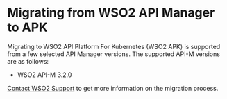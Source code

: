 # Migrating from WSO2 API Manager to APK

Migrating to WSO2 API Platform For Kubernetes (WSO2 APK) is supported from a few selected API Manager versions. The supported API-M versions are as follows:

- WSO2 API-M 3.2.0

[Contact WSO2 Support](https://wso2.com/contact/) to get more information on the migration process.
